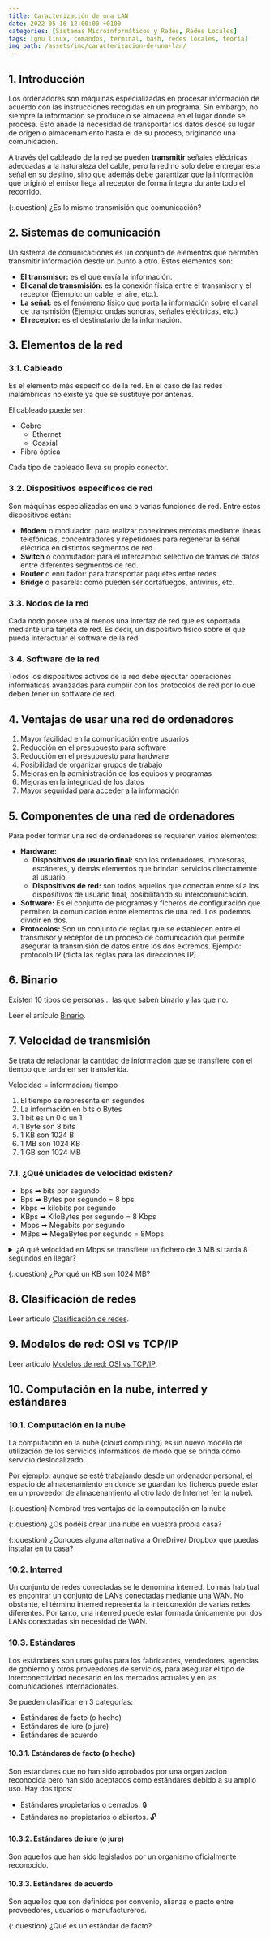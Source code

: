 ```yaml
---
title: Caracterización de una LAN
date: 2022-05-16 12:00:00 +0100
categories: [Sistemas Microinformáticos y Redes, Redes Locales]
tags: [gnu linux, comandos, terminal, bash, redes locales, teoría]
img_path: /assets/img/caracterizacion-de-una-lan/
---
```


## 1. Introducción

Los ordenadores son máquinas especializadas en procesar información de acuerdo con las instrucciones recogidas en un programa. Sin embargo, no siempre la información se produce o se almacena en el lugar donde se procesa. Esto añade la necesidad de transportar los datos desde su lugar de origen o almacenamiento hasta el de su proceso, originando una comunicación.

A través del cableado de la red se pueden **transmitir** señales eléctricas adecuadas a la naturaleza del cable, pero la red no solo debe entregar esta señal en su destino, sino que además debe garantizar que la información que originó el emisor llega al receptor de forma íntegra durante todo el recorrido.

{:.question}
¿Es lo mismo transmisión que comunicación?

## 2. Sistemas de comunicación

Un sistema de comunicaciones es un conjunto de elementos que permiten transmitir información desde un punto a otro.
Estos elementos son:
- **El transmisor:** es el que envía la información.
- **El canal de transmisión:** es la conexión física entre el transmisor y el receptor (Ejemplo: un cable, el aire, etc.).
- **La señal:** es el fenómeno físico que porta la información sobre el canal de transmisión (Ejemplo: ondas sonoras, señales eléctricas, etc.)
- **El receptor:** es el destinatario de la información.

## 3. Elementos de la red

### 3.1. Cableado

Es el elemento más específico de la red. En el caso de las redes inalámbricas no existe ya que se sustituye por antenas.

El cableado puede ser:

- Cobre
  - Ethernet
  - Coaxial
- Fibra óptica

Cada tipo de cableado lleva su propio conector.

### 3.2. Dispositivos específicos de red

Son máquinas especializadas en una o varias funciones de red. Entre estos dispositivos están:

- **Modem** o modulador: para realizar conexiones remotas mediante líneas telefónicas, concentradores y repetidores para regenerar la señal eléctrica en distintos segmentos de red.
- **Switch** o conmutador: para el intercambio selectivo de tramas de datos entre diferentes segmentos de red.
- **Router** o enrutador: para transportar paquetes entre redes.
- **Bridge** o pasarela: como pueden ser cortafuegos, antivirus, etc.

### 3.3. Nodos de la red

Cada nodo posee una al menos una interfaz de red que es soportada mediante una tarjeta de red. Es decir, un dispositivo físico sobre el que pueda interactuar el software de la red.

### 3.4. Software de la red

Todos los dispositivos activos de la red debe ejecutar operaciones informáticas avanzadas para cumplir con los protocolos de red por lo que deben tener un software de red.

## 4. Ventajas de usar una red de ordenadores

1. Mayor facilidad en la comunicación entre usuarios
1. Reducción en el presupuesto para software
1. Reducción en el presupuesto para hardware
1. Posibilidad de organizar grupos de trabajo
1. Mejoras en la administración de los equipos y programas
1. Mejoras en la integridad de los datos
1. Mayor seguridad para acceder a la información

## 5. Componentes de una red de ordenadores

Para poder formar una red de ordenadores se requieren varios elementos: 

- **Hardware:**
    - **Dispositivos de usuario final:** son los ordenadores, impresoras, escáneres, y demás elementos que brindan servicios directamente al usuario.
    - **Dispositivos de red:** son todos aquellos que conectan entre sí a los dispositivos de usuario final, posibilitando su intercomunicación.
- **Software:** Es el conjunto de programas y ficheros de configuración que permiten la comunicación entre elementos de una red. Los podemos dividir en dos.
- **Protocolos:** Son un conjunto de reglas que se establecen entre el transmisor y receptor de un proceso de comunicación que permite asegurar la transmisión de datos entre los dos extremos. Ejemplo: protocolo IP (dicta las reglas para las direcciones IP).

## 6. Binario

Existen 10 tipos de personas... las que saben binario y las que no. 

Leer el artículo [Binario](/posts/binario).

## 7. Velocidad de transmisión

Se trata de relacionar la cantidad de información que se transfiere con el tiempo que tarda en ser transferida.

Velocidad = información/ tiempo

1. El tiempo se representa en segundos
1. La información en bits o Bytes
1. 1 bit es un 0 o un 1
1. 1 Byte son 8 bits
1. 1 KB son 1024 B
1. 1 MB son 1024 KB
1. 1 GB son 1024 MB

### 7.1. ¿Qué unidades de velocidad existen?

- bps ➡ bits por segundo
- Bps ➡ Bytes por segundo = 8 bps
- Kbps ➡ kilobits por segundo
- KBps ➡ KiloBytes por segundo = 8 Kbps
- Mbps ➡ Megabits por segundo
- MBps ➡ MegaBytes por segundo = 8Mbps

<details class="card mb-2">
  <summary class="card-header question">¿A qué velocidad en Mbps se transfiere un fichero de 3 MB si tarda 8 segundos en llegar?</summary>
  <div class="card-body">
    <ul>
      <li>Velocidad = información/ tiempo</li>
      <li>Velocidad = 3 MB / 8 seg</li>
      <li>Como 1 Byte son 8 bits...</li>
      <li>Velocidad = 3*8 Mb / 8 seg </li>
      <li>Velocidad = 3 Mb/seg = 3 Mbps</li>
    </ul>
  </div>
</details>

{:.question}
¿Por qué un KB son 1024 MB?

## 8. Clasificación de redes

Leer artículo [Clasificación de redes](/posts/clasificacion-de-redes/).

## 9. Modelos de red: OSI vs TCP/IP

Leer artículo [Modelos de red: OSI vs TCP/IP](/posts/modelos-red-osi-vs-tcp-ip).

## 10. Computación en la nube, interred y estándares

### 10.1. Computación en la nube

La computación en la nube (cloud computing) es un nuevo modelo de utilización de los servicios informáticos de modo que se brinda como servicio deslocalizado. 

Por ejemplo: aunque se esté trabajando desde un ordenador personal, el espacio de almacenamiento en donde se guardan los ficheros puede estar en un proveedor de almacenamiento al otro lado de Internet (en la nube).

{:.question}
Nombrad tres ventajas de la computación en la nube

{:.question}
¿Os podéis crear una nube en vuestra propia casa?

{:.question}
¿Conoces alguna alternativa a OneDrive/ Dropbox que puedas instalar en tu casa?


### 10.2. Interred

Un conjunto de redes conectadas se le denomina interred. Lo más habitual es encontrar un conjunto de LANs conectadas mediante una WAN. No obstante, el término interred representa la interconexión de varias redes diferentes. Por tanto, una interred puede estar formada únicamente por dos LANs conectadas sin necesidad de WAN.


### 10.3. Estándares

Los estándares son unas guías para los fabricantes, vendedores, agencias de gobierno y otros proveedores de servicios, para asegurar el tipo de interconectividad necesario en los mercados actuales y en las comunicaciones internacionales.

Se pueden clasificar en 3 categorías:

- Estándares de facto (o hecho)
- Estándares de iure (o jure)
- Estándares de acuerdo

#### 10.3.1. Estándares de facto (o hecho)

Son estándares que no han sido aprobados por una organización reconocida pero han sido aceptados como estándares debido a su amplio uso. Hay dos tipos:

- Estándares propietarios o cerrados. 🔒
- Estándares no propietarios o abiertos. 🔓

#### 10.3.2. Estándares de iure (o jure)

Son aquellos que han sido legislados por un organismo oficialmente reconocido. 

#### 10.3.3. Estándares de acuerdo

Son aquellos que son definidos por convenio, alianza o pacto entre proveedores, usuarios o manufactureros.

{:.question}
¿Qué es un estándar de facto?